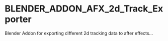 BLENDER_ADDON_AFX_2d_Track_Exporter
===================================

Blender Addon for exporting different 2d tracking data to after effects... 
